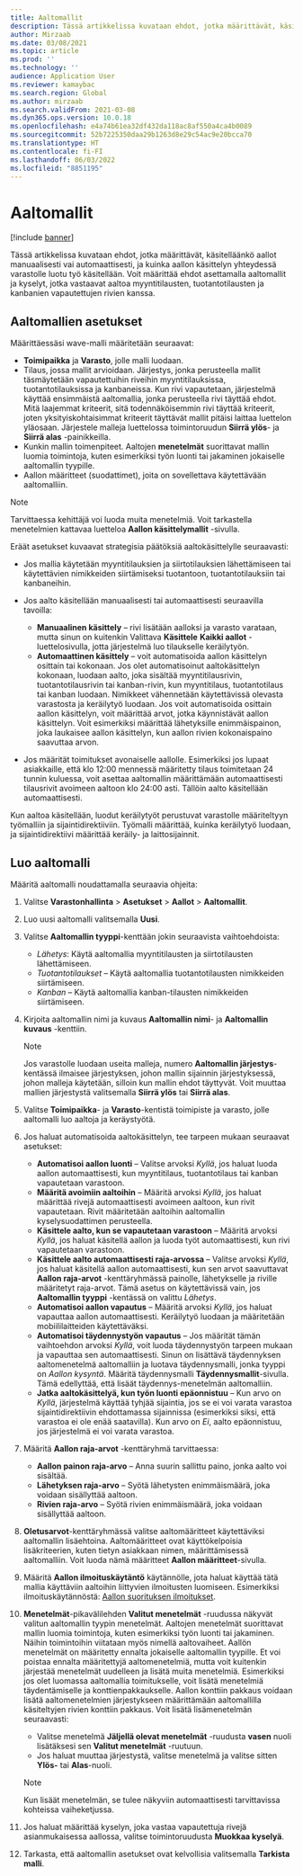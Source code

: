 ```yaml
---
title: Aaltomallit
description: Tässä artikkelissa kuvataan ehdot, jotka määrittävät, käsitelläänkö aallot manuaalisesti vai automaattisesti, ja kuinka aallon käsittelyn yhteydessä varastolle luotu työ käsitellään.
author: Mirzaab
ms.date: 03/08/2021
ms.topic: article
ms.prod: ''
ms.technology: ''
audience: Application User
ms.reviewer: kamaybac
ms.search.region: Global
ms.author: mirzaab
ms.search.validFrom: 2021-03-08
ms.dyn365.ops.version: 10.0.18
ms.openlocfilehash: e4a74b61ea32df432da118ac8af550a4ca4b0089
ms.sourcegitcommit: 52b7225350daa29b1263d8e29c54ac9e20bcca70
ms.translationtype: HT
ms.contentlocale: fi-FI
ms.lasthandoff: 06/03/2022
ms.locfileid: "8851195"
---
```

# <a name="wave-templates"></a>Aaltomallit

[!include [banner](../includes/banner.md)]

Tässä artikkelissa kuvataan ehdot, jotka määrittävät, käsitelläänkö aallot manuaalisesti vai automaattisesti, ja kuinka aallon käsittelyn yhteydessä varastolle luotu työ käsitellään. Voit määrittää ehdot asettamalla aaltomallit ja kyselyt, jotka vastaavat aaltoa myyntitilausten, tuotantotilausten ja kanbanien vapautettujen rivien kanssa.

## <a name="settings-for-wave-templates"></a>Aaltomallien asetukset

Määrittäessäsi wave-malli määritetään seuraavat:

- **Toimipaikka** ja **Varasto**, jolle malli luodaan.
- Tilaus, jossa mallit arvioidaan. Järjestys, jonka perusteella mallit täsmäytetään vapautettuihin riveihin myyntitilauksissa, tuotantotilauksissa ja kanbaneissa. Kun rivi vapautetaan, järjestelmä käyttää ensimmäistä aaltomallia, jonka perusteella rivi täyttää ehdot. Mitä laajemmat kriteerit, sitä todennäköisemmin rivi täyttää kriteerit, joten yksityiskohtaisimmat kriteerit täyttävät mallit pitäisi laittaa luettelon yläosaan. Järjestele malleja luettelossa toimintoruudun **Siirrä ylös**- ja **Siirrä alas** -painikkeilla.
- Kunkin mallin toimenpiteet. Aaltojen **menetelmät** suorittavat mallin luomia toimintoja, kuten esimerkiksi työn luonti tai jakaminen jokaiselle aaltomallin tyypille.
- Aallon määritteet (suodattimet), joita on sovellettava käytettävään aaltomalliin.

> [!NOTE]
> Tarvittaessa kehittäjä voi luoda muita menetelmiä. Voit tarkastella menetelmien kattavaa luetteloa **Aallon käsittelymallit** -sivulla.

Eräät asetukset kuvaavat strategisia päätöksiä aaltokäsittelylle seuraavasti:

- Jos mallia käytetään myyntitilauksien ja siirtotilauksien lähettämiseen tai käytettävien nimikkeiden siirtämiseksi tuotantoon, tuotantotilauksiin tai kanbaneihin.
- Jos aalto käsitellään manuaalisesti tai automaattisesti seuraavilla tavoilla:

  - **Manuaalinen käsittely** – rivi lisätään aalloksi ja varasto varataan, mutta sinun on kuitenkin Valittava **Käsittele** **Kaikki aallot** -luettelosivulla, jotta järjestelmä luo tilaukselle keräilytyön.
  - **Automaattinen käsittely** – voit automatisoida aallon käsittelyn osittain tai kokonaan. Jos olet automatisoinut aaltokäsittelyn kokonaan, luodaan aalto, joka sisältää myyntitilausrivin, tuotantotilausrivin tai kanban-rivin, kun myyntitilaus, tuotantotilaus tai kanban luodaan. Nimikkeet vähennetään käytettävissä olevasta varastosta ja keräilytyö luodaan. Jos voit automatisoida osittain aallon käsittelyn, voit määrittää arvot, jotka käynnistävät aallon käsittelyn. Voit esimerkiksi määrittää lähetyksille enimmäispainon, joka laukaisee aallon käsittelyn, kun aallon rivien kokonaispaino saavuttaa arvon.

- Jos määrität toimitukset avonaiselle aallolle. Esimerkiksi jos lupaat asiakkaille, että klo 12:00 mennessä määritetty tilaus toimitetaan 24 tunnin kuluessa, voit asettaa aaltomallin määrittämään automaattisesti tilausrivit avoimeen aaltoon klo 24:00 asti. Tällöin aalto käsitellään automaattisesti.

Kun aaltoa käsitellään, luodut keräilytyöt perustuvat varastolle määriteltyyn työmalliin ja sijaintidirektiiviin. Työmalli määrittää, kuinka keräilytyö luodaan, ja sijaintidirektiivi määrittää keräily- ja laittosijainnit.

## <a name="create-a-wave-template"></a>Luo aaltomalli

Määritä aaltomalli noudattamalla seuraavia ohjeita:

1. Valitse **Varastonhallinta** \> **Asetukset** \> **Aallot** \> **Aaltomallit**.
1. Luo uusi aaltomalli valitsemalla **Uusi**.
1. Valitse  **Aaltomallin tyyppi**-kenttään jokin seuraavista vaihtoehdoista:

    - *Lähetys*: Käytä aaltomallia myyntitilausten ja siirtotilausten lähettämiseen.
    - *Tuotantotilaukset* – Käytä aaltomallia tuotantotilausten nimikkeiden siirtämiseen.
    - *Kanban* – Käytä aaltomallia kanban-tilausten nimikkeiden siirtämiseen.

1. Kirjoita aaltomallin nimi ja kuvaus **Aaltomallin nimi**- ja **Aaltomallin kuvaus** -kenttiin.

    > [!NOTE]
    > Jos varastolle luodaan useita malleja, numero **Aaltomallin järjestys**-kentässä ilmaisee järjestyksen, johon mallin sijainnin järjestyksessä, johon malleja käytetään, silloin kun mallin ehdot täyttyvät. Voit muuttaa mallien järjestystä valitsemalla **Siirrä ylös** tai **Siirrä alas**.

1. Valitse **Toimipaikka**- ja **Varasto**-kentistä toimipiste ja varasto, jolle aaltomalli luo aaltoja ja keräystyötä.
1. Jos haluat automatisoida aaltokäsittelyn, tee tarpeen mukaan seuraavat asetukset:

    - **Automatisoi aallon luonti** – Valitse arvoksi *Kyllä*, jos haluat luoda aallon automaattisesti, kun myyntitilaus, tuotantotilaus tai kanban vapautetaan varastoon.
    - **Määritä avoimiin aaltoihin** – Määritä arvoksi *Kyllä*, jos haluat määrittää rivejä automaattisesti avoimeen aaltoon, kun rivit vapautetaan. Rivit määritetään aaltoihin aaltomallin kyselysuodattimen perusteella.
    - **Käsittele aalto, kun se vapautetaan varastoon** – Määritä arvoksi *Kyllä*, jos haluat käsitellä aallon ja luoda työt automaattisesti, kun rivi vapautetaan varastoon.
    - **Käsittele aalto automaattisesti raja-arvossa** – Valitse arvoksi *Kyllä*, jos haluat käsitellä aallon automaattisesti, kun sen arvot saavuttavat **Aallon raja-arvot** -kenttäryhmässä painolle, lähetykselle ja riville määritetyt raja-arvot. Tämä asetus on käytettävissä vain, jos **Aaltomallin tyyppi** -kentässä on valittu *Lähetys*.
    - **Automatisoi aallon vapautus** – Määritä arvoksi *Kyllä*, jos haluat vapauttaa aallon automaattisesti. Keräilytyö luodaan ja määritetään mobiililaitteiden käytettäväksi.
    - **Automatisoi täydennystyön vapautus** – Jos määrität tämän vaihtoehdon arvoksi *Kyllä*, voit luoda täydennystyön tarpeen mukaan ja vapauttaa sen automaattisesti. Sinun on lisättävä täydennyksen aaltomenetelmä aaltomalliin ja luotava täydennysmalli, jonka tyyppi on *Aallon kysyntä*. Määritä täydennysmalli **Täydennysmallit**-sivulla. Tämä edellyttää, että lisäät täydennys-menetelmän aaltomalliin.
    - **Jatka aaltokäsittelyä, kun työn luonti epäonnistuu** – Kun arvo on *Kyllä*, järjestelmä käyttää tyhjää sijaintia, jos se ei voi varata varastoa sijaintidirektiivin ehdottamassa sijainnissa (esimerkiksi siksi, että varastoa ei ole enää saatavilla). Kun arvo on *Ei*, aalto epäonnistuu, jos järjestelmä ei voi varata varastoa.

1. Määritä **Aallon raja-arvot** -kenttäryhmä tarvittaessa:
    - **Aallon painon raja-arvo** – Anna suurin sallittu paino, jonka aalto voi sisältää.
    - **Lähetyksen raja-arvo** – Syötä lähetysten enimmäismäärä, joka voidaan sisällyttää aaltoon.
    - **Rivien raja-arvo** – Syötä rivien enimmäismäärä, joka voidaan sisällyttää aaltoon.

1. **Oletusarvot**-kenttäryhmässä valitse aaltomääritteet käytettäviksi aaltomallin lisäehtoina. Aaltomääritteet ovat käyttökelpoisia lisäkriteerien, kuten tietyn asiakkaan nimen, määrittämisessä aaltomalliin. Voit luoda nämä määritteet **Aallon määritteet**-sivulla. 

1. Määritä **Aallon ilmoituskäytäntö** käytännölle, jota haluat käyttää tätä mallia käyttäviin aaltoihin liittyvien ilmoitusten luomiseen. Esimerkiksi ilmoituskäytännöstä: [Aallon suorituksen ilmoitukset](wave-execution-notifications.md).

1. **Menetelmät**-pikavälilehden **Valitut menetelmät** -ruudussa näkyvät valitun aaltomallin tyypin menetelmät. Aaltojen menetelmät suorittavat mallin luomia toimintoja, kuten esimerkiksi työn luonti tai jakaminen. Näihin toimintoihin viitataan myös nimellä aaltovaiheet. Aallön menetelmät on määritetty ennalta jokaiselle aaltomallin tyypille. Et voi poistaa ennalta määritettyjä aaltomenetelmiä, mutta voit kuitenkin järjestää menetelmät uudelleen ja lisätä muita menetelmiä. Esimerkiksi jos olet luomassa aaltomallia toimitukselle, voit lisätä menetelmiä täydentämiselle ja konttienpakkaukselle. Aallon konttiin pakkaus voidaan lisätä aaltomenetelmien järjestykseen määrittämään aaltomallilla käsiteltyjen rivien konttiin pakkaus. Voit lisätä lisämenetelmän seuraavasti:

    - Valitse menetelmä **Jäljellä olevat menetelmät** -ruudusta **vasen** nuoli lisätäksesi sen **Valitut menetelmät** -ruutuun.
    - Jos haluat muuttaa järjestystä, valitse menetelmä ja valitse sitten **Ylös-** tai **Alas**-nuoli.

    > [!NOTE]
    > Kun lisäät menetelmän, se tulee näkyviin automaattisesti tarvittavissa kohteissa vaiheketjussa.

1. Jos haluat määrittää kyselyn, joka vastaa vapautettuja rivejä asianmukaisessa aallossa, valitse toimintoruudusta **Muokkaa kyselyä**.
1. Tarkasta, että aaltomallin asetukset ovat kelvollisia valitsemalla **Tarkista malli**.
